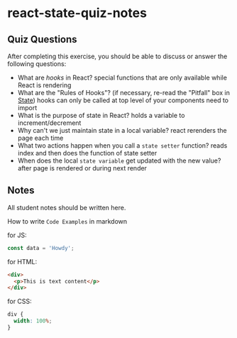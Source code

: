 # react-state-quiz-notes

## Quiz Questions

After completing this exercise, you should be able to discuss or answer the following questions:

- What are _hooks_ in React?
  special functions that are only available while React is rendering
- What are the "Rules of Hooks"? (if necessary, re-read the "Pitfall" box in [State](https://react.dev/learn/state-a-components-memory))
  hooks can only be called at top level of your components
  need to import
- What is the purpose of state in React?
  holds a variable to increment/decrement
- Why can't we just maintain state in a local variable?
  react rerenders the page each time
- What two actions happen when you call a `state setter` function?
  reads index and then does the function of state setter
- When does the local `state variable` get updated with the new value?
  after page is rendered or during next render

## Notes

All student notes should be written here.

How to write `Code Examples` in markdown

for JS:

```javascript
const data = 'Howdy';
```

for HTML:

```html
<div>
  <p>This is text content</p>
</div>
```

for CSS:

```css
div {
  width: 100%;
}
```
